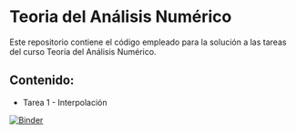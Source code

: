 # Teoria del Análisis Numérico

Este repositorio contiene el código empleado para la solución a las tareas del curso Teoría del Análisis Numérico.

## Contenido:
* Tarea 1 - Interpolación

[![Binder](https://mybinder.org/badge_logo.svg)](https://mybinder.org/v2/gh/DanielDoradoPhys/TeoriaAnalisisNumerico/HEAD)
